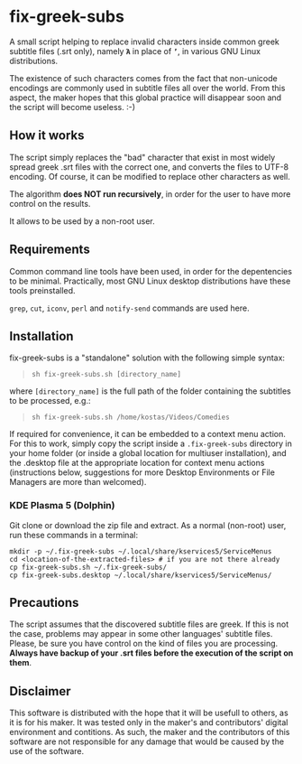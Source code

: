 # fix-greek-subs
A small script helping to replace invalid characters inside common greek subtitle files (.srt only), namely **`Ά`** in place of **`’`**, in various GNU Linux distributions.

The existence of such characters comes from the fact that non-unicode encodings are commonly used in subtitle files all over the world. From this aspect, the maker hopes that this global practice will disappear soon and the script will become useless. :-)

## How it works
The script simply replaces the "bad" character that exist in most widely spread greek .srt files with the correct one, and converts the files to UTF-8 encoding. Of course, it can be modified to replace other characters as well.

The algorithm **does NOT run recursively**, in order for the user to have more control on the results.

It allows to be used by a non-root user.

## Requirements
Common command line tools have been used, in order for the depentencies to be minimal. Practically, most GNU Linux desktop distributions have these tools preinstalled.

`grep`, `cut`, `iconv`, `perl` and `notify-send` commands are used here.

## Installation
fix-greek-subs is a "standalone" solution with the following simple syntax:
> `sh fix-greek-subs.sh [directory_name]`

where `[directory_name]` is the full path of the folder containing the subtitles to be processed, e.g.:
> `sh fix-greek-subs.sh /home/kostas/Videos/Comedies`

If required for convenience, it can be embedded to a context menu action. For this to work, simply copy the script inside a `.fix-greek-subs` directory in your home folder (or inside a global location for multiuser installation), and the .desktop file at the appropriate location for context menu actions (instructions below, suggestions for more Desktop Environments or File Managers are more than welcomed).

### KDE Plasma 5 (Dolphin)
Git clone or download the zip file and extract. As a normal (non-root) user, run these commands in a terminal:
```
mkdir -p ~/.fix-greek-subs ~/.local/share/kservices5/ServiceMenus
cd <location-of-the-extracted-files> # if you are not there already
cp fix-greek-subs.sh ~/.fix-greek-subs/
cp fix-greek-subs.desktop ~/.local/share/kservices5/ServiceMenus/
```

## Precautions
The script assumes that the discovered subtitle files are greek. If this is not the case, problems may appear in some other languages' subtitle files. Please, be sure you have control on the kind of files you are processing. **Always have backup of your .srt files before the execution of the script on them**.

## Disclaimer
This software is distributed with the hope that it will be usefull to others, as it is for his maker. It was tested only in the maker's and contributors' digital environment and contitions. As such, the maker and the contributors of this software are not responsible for any damage that would be caused by the use of the software.
